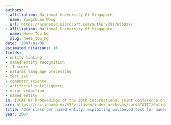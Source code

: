 ```yaml
---
authors:
- affiliation: National University Of Singapore
  name: Yingchuan Wong
  url: https://academic.microsoft.com/author/2417656027/
- affiliation: National University Of Singapore
  name: Hwee Tou Ng
  slug: hwee_tou_ng
date: '2007-01-06'
estimated_citations: 16
fields:
- entity linking
- named entity recognition
- f1 score
- natural language processing
- test set
- computer science
- artificial intelligence
- error reduction
- named entity
in: IJCAI'07 Proceedings of the 20th international joint conference on Artifical intelligence
src: https://ccc.inaoep.mx/%7Evillasen/index_archivos/cursoTATII/EntidadesNombradas/Wong-SemisupervisedNER07.pdf
title: 'One class per named entity: exploiting unlabeled text for named entity recognition'
year: 2007
---
```

